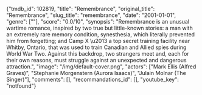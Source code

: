 {"tmdb_id": 102819, "title": "Remembrance", "original_title": "Remembrance", "slug_title": "remembrance", "date": "2001-01-01", "genre": [""], "score": "0.0/10", "synopsis": "Remembrance is an unusual wartime romance, inspired by two true but little-known stories: a man with an extremely rare memory condition, synesthesia, which literally prevented him from forgetting; and Camp X \u2013 a top secret training facility near Whitby, Ontario, that was used to train Canadian and Allied spies during World War Two. Against this backdrop, two strangers meet and, each for their own reasons, must struggle against an unexpected and dangerous attraction.", "image": "/img/default-cover.png", "actors": ["Mark Ellis (Alfred Graves)", "Stephanie Morgenstern (Aurora Isaacs)", "Julain Molnar (The Singer)"], "comments": [], "recommandations_id": [], "youtube_key": "notfound"}